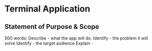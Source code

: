# Terminal Application
## Statement of Purpose & Scope
500 words:
Describe - what the app will do.
Identify - the problem it will solve
Identify - the target audience
Explain - 

<!--stackedit_data:
eyJoaXN0b3J5IjpbODg1MjA4MjUyLDE1NzY5NzEyNTcsLTExNj
YxMjQ3NTFdfQ==
-->